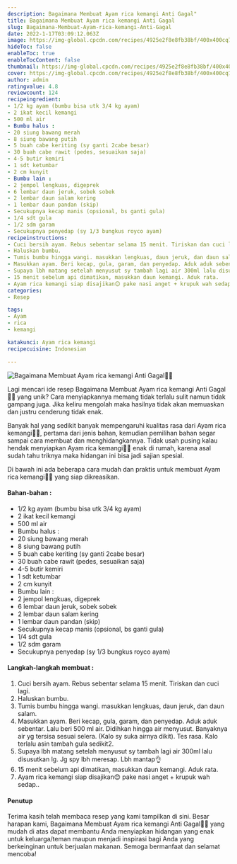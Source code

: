 ```yaml
---
description: Bagaimana Membuat Ayam rica kemangi Anti Gagal"
title: Bagaimana Membuat Ayam rica kemangi Anti Gagal
slug: Bagaimana-Membuat-Ayam-rica-kemangi-Anti-Gagal
date: 2022-1-17T03:09:12.063Z
image: https://img-global.cpcdn.com/recipes/4925e2f8e8fb38bf/400x400cq70/photo.jpg
hideToc: false
enableToc: true
enableTocContent: false
thumbnail: https://img-global.cpcdn.com/recipes/4925e2f8e8fb38bf/400x400cq70/photo.jpg
cover: https://img-global.cpcdn.com/recipes/4925e2f8e8fb38bf/400x400cq70/photo.jpg
author: admin
ratingvalue: 4.8
reviewcount: 124
recipeingredient:
- 1/2 kg ayam (bumbu bisa utk 3/4 kg ayam)
- 2 ikat kecil kemangi
- 500 ml air
- Bumbu halus :
- 20 siung bawang merah
- 8 siung bawang putih
- 5 buah cabe keriting (sy ganti 2cabe besar)
- 30 buah cabe rawit (pedes, sesuaikan saja)
- 4-5 butir kemiri
- 1 sdt ketumbar
- 2 cm kunyit
- Bumbu lain :
- 2 jempol lengkuas, digeprek
- 6 lembar daun jeruk, sobek sobek
- 2 lembar daun salam kering
- 1 lembar daun pandan (skip)
- Secukupnya kecap manis (opsional, bs ganti gula)
- 1/4 sdt gula
- 1/2 sdm garam
- Secukupnya penyedap (sy 1/3 bungkus royco ayam)
recipeinstructions:
- Cuci bersih ayam. Rebus sebentar selama 15 menit. Tiriskan dan cuci lagi.
- Haluskan bumbu.
- Tumis bumbu hingga wangi. masukkan lengkuas, daun jeruk, dan daun salam.
- Masukkan ayam. Beri kecap, gula, garam, dan penyedap. Aduk aduk sebentar. Lalu beri 500 ml air. Didihkan hingga air menyusut. Banyaknya air yg tersisa sesuai selera. (Kalo sy suka airnya dikit). Tes rasa. Kalo terlalu asin tambah gula sedikit2.
- Supaya lbh matang setelah menyusut sy tambah lagi air 300ml lalu disusutkan lg. Jg spy lbh meresap. Lbh mantap👌
- 15 menit sebelum api dimatikan, masukkan daun kemangi. Aduk rata.
- Ayam rica kemangi siap disajikan😊 pake nasi anget + krupuk wah sedap..
categories:
- Resep

tags:
- Ayam
- rica
- kemangi

katakunci: Ayam rica kemangi
recipecuisine: Indonesian

---
```


![Bagaimana Membuat Ayam rica kemangi Anti Gagal👩‍🍳](https://img-global.cpcdn.com/recipes/4925e2f8e8fb38bf/400x400cq70/photo.jpg)

Lagi mencari ide resep Bagaimana Membuat Ayam rica kemangi Anti Gagal👩‍🍳 yang unik? Cara menyiapkannya memang tidak terlalu sulit namun tidak gampang juga. Jika keliru mengolah maka hasilnya tidak akan memuaskan dan justru cenderung tidak enak.

Banyak hal yang sedikit banyak mempengaruhi kualitas rasa dari Ayam rica kemangi👩‍🍳, pertama dari jenis bahan, kemudian pemilihan bahan segar sampai cara membuat dan menghidangkannya. Tidak usah pusing kalau hendak menyiapkan Ayam rica kemangi👩‍🍳 enak di rumah, karena asal sudah tahu triknya maka hidangan ini bisa jadi sajian spesial.

Di bawah ini ada beberapa cara mudah dan praktis untuk membuat Ayam rica kemangi👩‍🍳 yang siap dikreasikan.

<!--inarticleads1-->

#### Bahan-bahan :

- 1/2 kg ayam (bumbu bisa utk 3/4 kg ayam)
- 2 ikat kecil kemangi
- 500 ml air
- Bumbu halus :
- 20 siung bawang merah
- 8 siung bawang putih
- 5 buah cabe keriting (sy ganti 2cabe besar)
- 30 buah cabe rawit (pedes, sesuaikan saja)
- 4-5 butir kemiri
- 1 sdt ketumbar
- 2 cm kunyit
- Bumbu lain :
- 2 jempol lengkuas, digeprek
- 6 lembar daun jeruk, sobek sobek
- 2 lembar daun salam kering
- 1 lembar daun pandan (skip)
- Secukupnya kecap manis (opsional, bs ganti gula)
- 1/4 sdt gula
- 1/2 sdm garam
- Secukupnya penyedap (sy 1/3 bungkus royco ayam)

<!--inarticleads2-->

#### Langkah-langkah membuat :

1. Cuci bersih ayam. Rebus sebentar selama 15 menit. Tiriskan dan cuci lagi.
1. Haluskan bumbu.
1. Tumis bumbu hingga wangi. masukkan lengkuas, daun jeruk, dan daun salam.
1. Masukkan ayam. Beri kecap, gula, garam, dan penyedap. Aduk aduk sebentar. Lalu beri 500 ml air. Didihkan hingga air menyusut. Banyaknya air yg tersisa sesuai selera. (Kalo sy suka airnya dikit). Tes rasa. Kalo terlalu asin tambah gula sedikit2.
1. Supaya lbh matang setelah menyusut sy tambah lagi air 300ml lalu disusutkan lg. Jg spy lbh meresap. Lbh mantap👌
1. 15 menit sebelum api dimatikan, masukkan daun kemangi. Aduk rata.
1. Ayam rica kemangi siap disajikan😊 pake nasi anget + krupuk wah sedap..

#### Penutup

Terima kasih telah membaca resep yang kami tampilkan di sini. Besar harapan kami, Bagaimana Membuat Ayam rica kemangi Anti Gagal👩‍🍳 yang mudah di atas dapat membantu Anda menyiapkan hidangan yang enak untuk keluarga/teman maupun menjadi inspirasi bagi Anda yang berkeinginan untuk berjualan makanan. Semoga bermanfaat dan selamat mencoba!